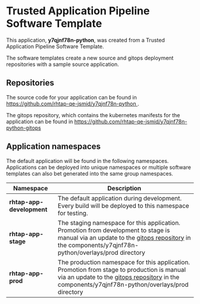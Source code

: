 # Trusted Application Pipeline Software Template

This application, **y7qjnf78n-python**, was created from a Trusted Application Pipeline Software Template.

The software templates create a new source and gitops deployment repositories with a sample source application. 

## Repositories

The source code for your application can be found in [https://github.com/rhtap-qe-jsmid/y7qjnf78n-python ](https://github.com/rhtap-qe-jsmid/y7qjnf78n-python ).
 
The gitops repository, which contains the kubernetes manifests for the application can be found in 
[https://github.com/rhtap-qe-jsmid/y7qjnf78n-python-gitops ](https://github.com/rhtap-qe-jsmid/y7qjnf78n-python-gitops ) 

## Application namespaces 

The default application will be found in the following namespaces. Applications can be deployed into unique namespaces or multiple software templates can also bet generated into the same group namespaces.  

|  Namespace   |  Description   |  
| -------- | -------- |   
| **rhtap-app-development** | The default application during development. Every build will be deployed to this namespace for testing. | 
| **rhtap-app-stage** | The staging namespace for this application. Promotion from development to stage is manual via an update to the [gitops repository](https://github.com/rhtap-qe-jsmid/y7qjnf78n-python-gitops ) in the components/y7qjnf78n-python/overlays/prod directory |  
| **rhtap-app-prod** | The production namespace for this application. Promotion from stage to production is manual via an update to the [gitops repository](https://github.com/rhtap-qe-jsmid/y7qjnf78n-python-gitops ) in the components/y7qjnf78n-python/overlays/prod directory | 